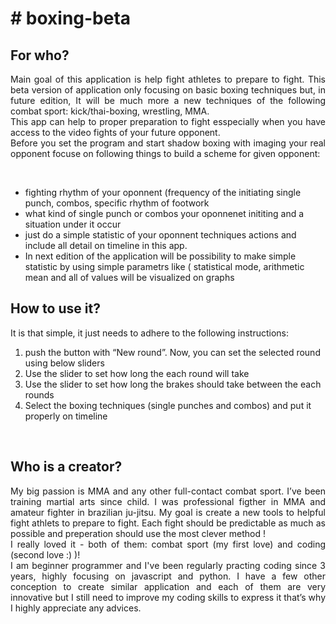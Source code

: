 <h1># boxing-beta</h1>
<h2>For who?</h2>
<p align="justify">Main goal of this application is help fight athletes to prepare to fight. This beta version of application only focusing on basic boxing techniques but, in future edition, It will be much more a new techniques of the following combat sport: kick/thai-boxing, wrestling, MMA. <br>
 This app can help to proper preparation to fight esspecially when you have access to the video fights of your future opponent. <br>
Before you set the program and start shadow boxing with imaging your real opponent focuse on following things to build a scheme for given opponent:</p> <br>
<ul>
<li>fighting rhythm of your oponnent (frequency of the initiating single punch, combos, specific rhythm of footwork  </li>
<li>what kind of single punch or combos your oponnenet inititing and a situation under it occur</li>
<li>just do a simple statistic of your oponnent techniques actions and include all detail on timeline in this app. </li>
<li>In next edition of the application will be possibility to make simple statistic by using simple parametrs like ( statistical mode, arithmetic mean and all of values will be visualized on graphs</li>
</ul> 

<h2>How to use it?</h2>
<p align="justify">It is that simple, it just needs to adhere to the following instructions:</p>
<ol>
<li>push the button with “New round”. Now, you can set the selected round using below sliders</li>
<li>Use the slider to set how long the each round will take</li>
<li>Use the slider to set how long the brakes should take between the each rounds</li>
<li>Select the boxing techniques (single punches and combos) and put it properly on timeline</li>
</ol>
<br>


<h2>Who is a creator?</h2>
<p align="justify">My big passion is MMA and any other full-contact combat sport. I’ve been training martial arts since child. I was professional figther in MMA and amateur fighter in brazilian ju-jitsu. My goal is create a new tools to helpful fight athlets to prepare to fight. Each fight should be predictable as much as possible and preperation should use the most clever method !<br>
I really loved it - both of them: combat sport (my first love) and coding (second love :) )! <br>
I am beginner programmer and I've been regularly practing coding since 3 years, highly focusing on javascript and python. I have a few other conception to create similar application and each of them are very innovative but I still need to improve my coding skills to express it that’s why I highly appreciate any advices.</p>
